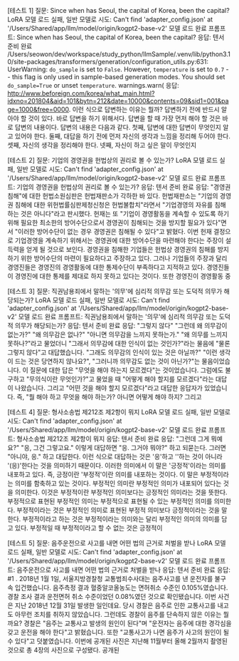 [테스트 1] 질문: Since when has Seoul, the capital of Korea, been the capital?
LoRA 모델 로드 실패, 일반 모델로 시도: Can't find 'adapter_config.json' at '/Users/Shared/app/llm/model/origin/kogpt2-base-v2'
모델 로드 완료
프롬프트: Since when has Seoul, the capital of Korea, been the capital?
응답:
텐서 준비 완료
/Users/seowon/dev/workspace/study_python/llmSample/.venv/lib/python3.10/site-packages/transformers/generation/configuration_utils.py:631: UserWarning: `do_sample` is set to `False`. However, `temperature` is set to `0.7` -- this flag is only used in sample-based generation modes. You should set `do_sample=True` or unset `temperature`.
  warnings.warn(
응답: http://www.beforeign.com/korea/what_main.html?idxno=201804&aid=101&bytn=212&date=10000&contents=09&sid1=001&page=1000&free=0000.
이런 식으로 답변하는 이유는 뭘까?
답변하기 전에 반드시 알아야 할 것이 있다.
바로 답변을 하기 위해서다.
답변을 할 때 가장 먼저 해야 할 것은 바로 답변의 내용이다.
답변의 내용은 다음과 같다.
첫째, 답변에 대한 답변이 무엇인지 알고 있어야 한다.
둘째, 대답을 하기 전에 먼저 자신의 생각과 느낌을 정리해 두어야 한다.
셋째, 자신의 생각을 정리해야 한다.
넷째, 자신이 하고 싶은 말이 무엇인지

[테스트 2] 질문: 기업의 경영권을 헌법상의 권리로 볼 수 있는가?
LoRA 모델 로드 실패, 일반 모델로 시도: Can't find 'adapter_config.json' at '/Users/Shared/app/llm/model/origin/kogpt2-base-v2'
모델 로드 완료
프롬프트: 기업의 경영권을 헌법상의 권리로 볼 수 있는가?
응답:
텐서 준비 완료
응답: "경영권 침해"에 대한 헌법소원심판은 헌법재판소가 각하한 바 있다.
헌법재판소는 "기업의 경영권 침해에 대한 위헌법률심판제청신청은 헌법불합치"라면서 "기업경영의 자유를 침해하는 것은 아니다"라고 판시했다.
헌재는 또 "기업이 경영활동을 계속할 수 있도록 하기 위해 필요한 최소한의 방어수단으로서 경영권이 침해되는 것을 방지할 필요가 있다"면서 "이러한 방어수단이 없는 경우 경영권은 침해될 수 있다"고 밝혔다.
이번 헌재 결정으로 기업경영을 계속하기 위해서는 경영권에 대한 방어수단을 마련해야 한다는 주장이 설득력을 얻게 될 것으로 보인다.
경영권을 침해한 기업들은 헌법상 경영권의 침해를 방지하기 위한 방어수단의 마련이 필요하다고 주장하고 있다.
그러나 기업들의 주장과 달리 경영진들은 경영진의 경영활동에 대한 통제수단이 부족하다고 지적하고 있다.
경영진들이 경영진에 대한 통제를 제대로 하지 못하고 있다는 것이다.
또한 경영진이 경영활동 중

[테스트 3] 질문: 직권남용죄에서 말하는 '의무'에 심리적 의무감 또는 도덕적 의무가 해당되는가?
LoRA 모델 로드 실패, 일반 모델로 시도: Can't find 'adapter_config.json' at '/Users/Shared/app/llm/model/origin/kogpt2-base-v2'
모델 로드 완료
프롬프트: 직권남용죄에서 말하는 '의무'에 심리적 의무감 또는 도덕적 의무가 해당되는가?
응답:
텐서 준비 완료
응답: "그렇지 않다"
"그런데 왜 의무감이 없는가?"
"왜 의무감은 없나?" "아니면 의무감을 느끼지 못하는가." "왜 의무를 느끼지 못하나?"라고 물었더니 "그래서 의무감에 대한 인식이 없는 것인가?"라는 물음에 "물론 그렇지 않다"고 대답했습니다.
"그래도 의무감의 인식이 있는 것은 아닐까?" "이런 생각이 드는 것은 당연하지 않나요?", "그러니까 의무감도 없는 것이 아닌가?"는 물음이었습니다.
이 질문에 대한 답은 "무엇을 해야 하는지 모르겠다"는 것이었습니다.
그럼에도 불구하고 "무의식이란 무엇인가?"고 물었을 때 "어떻게 해야 할지를 모르겠다"라는 대답이 나왔습니다.
그리고 "어떤 것을 해야 할지 모르겠다"라고 대답한 응답자가 있었습니다.
즉, "뭘 해야 하고 무엇을 해야 하는가? 아니면 어떻게 해야 하지? 그리고

[테스트 4] 질문: 형사소송법 제212조 제2항이 뭐지
LoRA 모델 로드 실패, 일반 모델로 시도: Can't find 'adapter_config.json' at '/Users/Shared/app/llm/model/origin/kogpt2-base-v2'
모델 로드 완료
프롬프트: 형사소송법 제212조 제2항이 뭐지
응답:
텐서 준비 완료
응답: "그런데 그게 뭐예요?"
"응, 그건 그렇고요."
이렇게 대답하면 "응. 그거야 뭐야?" 하고 되묻는다.
그러면 "아니야, 응." 하고 대답한다.
이런 식으로 대답하는 것은 '응'하고 ''하는 것이 아니라 '(응)'한다는 것을 의미하기 때문이다.
이러한 의미에서 이 말은 '긍정적'이라는 의미를 내포하고 있다.
즉, 긍정이란 '부정적'이란 의미를 내포하는 것이다.
이 말은 부정적이라는 의미를 함축하고 있는 것이다.
부정적인 의미란 부정적인 의미가 내포되어 있다는 것을 의미한다.
이것은 부정적이란 부정적인 의미보다는 긍정적인 의미라는 것을 뜻한다.
부정적으로 표현된 부정적인 의미는 부정적으로 표현될 수 있는 부정적인 의미를 의미한다.
부정적이라는 것은 부정적인 의미로 표현된 부정적 의미보다 긍정적이라는 것을 말한다.
부정적이라고 하는 것은 부정적이라는 의미와는 달리 부정적인 의미의 의미를 담고 있다.
부정적일 때 부정적이라고 할 수 없는 것은 긍정적이

[테스트 5] 질문: 음주운전으로 사고를 내면 어떤 법의 근거로 처벌을 받나
LoRA 모델 로드 실패, 일반 모델로 시도: Can't find 'adapter_config.json' at '/Users/Shared/app/llm/model/origin/kogpt2-base-v2'
모델 로드 완료
프롬프트: 음주운전으로 사고를 내면 어떤 법의 근거로 처벌을 받나
응답:
텐서 준비 완료
응답: #1 .
2018년 1월 1일, 서울지방경찰청 교통범죄수사대는 음주사고를 낸 운전자를 불구속 입건했습니다.
음주측정 결과 혈중알코올농도는 면허취소 수준인 0.105%였습니다.
경찰 조사 결과 운전면허 취소 수준이었던 0.08%였던 것으로 확인됐습니다.
이번 사건은 지난 2018년 12월 31일 발생한 일인데요.
당시 경찰은 음주로 인한 교통사고를 내고도 아무런 조치를 취하지 않았습니다.
그런데도 경찰이 음주를 단속하지 않은 이유는 뭘까요?
경찰은 "음주는 교통사고 발생의 원인이 된다"며 "운전자는 음주에 대한 경각심을 갖고 운전을 해야 한다"고 밝혔습니다.
또한 "교통사고가 나면 음주가 사고의 원인이 될 수 있다"고 덧붙였습니다. 이번에 공개된 사진은 지난해 11월부터 올해 2월까지 촬영된 것으로 총 4장의 사진으로 구성됐다.
공개된